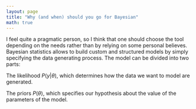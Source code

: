 ```yaml
---
layout: page
title: "Why (and when) should you go for Bayesian"
math: true
---
```

I feel quite a pragmatic person, so I think that one should choose the tool depending on the needs rather than by relying on some personal believes.
Bayesian statistics allows to build custom and structured models by simply specifying the data generating process.
The model can be divided into two parts:

The likelihood 
$P(y \vert \theta)$, which determines how the data we want to model are generated.

The priors $P(\theta)$, which specifies our hypothesis about the value of the parameters of the model.
